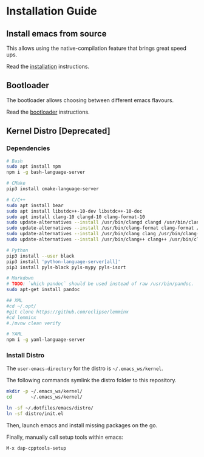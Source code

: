 # Installation Guide

## Install emacs from source

This allows using the native-compilation feature that brings great speed ups.

Read the [installation](doc/emacs_source_build.md) instructions.


## Bootloader

The bootloader allows choosing between different emacs flavours.

Read the [bootloader](boot/BOOT.md) instructions.


## Kernel Distro [Deprecated]

### Dependencies

```bash
# Bash
sudo apt install npm
npm i -g bash-language-server

# CMake
pip3 install cmake-language-server

# C/C++
sudo apt install bear
sudo apt install libstdc++-10-dev libstdc++-10-doc
sudo apt install clang-10 clangd-10 clang-format-10
sudo update-alternatives --install /usr/bin/clangd clangd /usr/bin/clangd-10 100
sudo update-alternatives --install /usr/bin/clang-format clang-format /usr/bin/clang-format-10 100
sudo update-alternatives --install /usr/bin/clang clang /usr/bin/clang-10 100
sudo update-alternatives --install /usr/bin/clang++ clang++ /usr/bin/clang++-10 100

# Python
pip3 install --user black
pip3 install 'python-language-server[all]'
pip3 install pyls-black pyls-mypy pyls-isort

# Markdown
# TODO: `which pandoc` should be used instead of raw /usr/bin/pandoc.
sudo apt-get install pandoc

## XML
#cd ~/.opt/
#git clone https://github.com/eclipse/lemminx
#cd lemminx
#./mvnw clean verify

# YAML
npm i -g yaml-language-server
```

### Install Distro

The `user-emacs-directory` for the distro is `~/.emacs_ws/kernel`.

The following commands symlink the distro folder to this repository.


```bash
mkdir -p ~/.emacs_ws/kernel/
cd       ~/.emacs_ws/kernel/

ln -sf ~/.dotfiles/emacs/distro/
ln -sf distro/init.el
```

Then, launch emacs and install missing packages on the go.

Finally, manually call setup tools within emacs:
```
M-x dap-cpptools-setup
```
